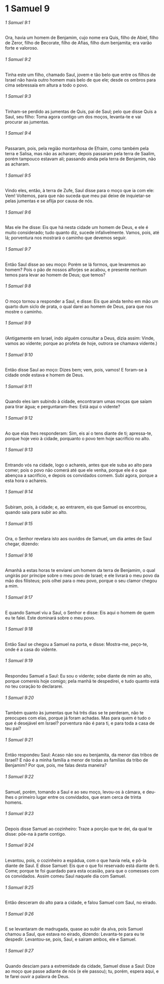 # 1 Samuel 9

###### 1 Samuel 9:1

Ora, havia um homem de Benjamim, cujo nome era Quis, filho de Abiel, filho de Zeror, filho de Becorate, filho de Afias, filho dum benjamita; era varão forte e valoroso.

###### 1 Samuel 9:2

Tinha este um filho, chamado Saul, jovem e tão belo que entre os filhos de Israel não havia outro homem mais belo de que ele; desde os ombros para cima sebressaía em altura a todo o povo.

###### 1 Samuel 9:3

Tinham-se perdido as jumentas de Quis, pai de Saul; pelo que disse Quis a Saul, seu filho: Toma agora contigo um dos moços, levanta-te e vai procurar as jumentas.

###### 1 Samuel 9:4

Passaram, pois, pela região montanhosa de Efraim, como também pela terra e Salisa, mas não as acharam; depois passaram pela terra de Saalim, porém tampouco estavam ali; passando ainda pela terra de Benjamim, não as acharam.

###### 1 Samuel 9:5

Vindo eles, então, à terra de Zufe, Saul disse para o moço que ia com ele: Vem! Voltemos, para que não suceda que meu pai deixe de inquietar-se pelas jumentas e se aflija por causa de nós.

###### 1 Samuel 9:6

Mas ele lhe disse: Eis que há nesta cidade um homem de Deus, e ele é muito considerado; tudo quanto diz, sucede infalivelmente. Vamos, pois, até lá; porventura nos mostrará o caminho que devemos seguir.

###### 1 Samuel 9:7

Então Saul disse ao seu moço: Porém se lá formos, que levaremos ao homem? Pois o pão de nossos alforjes se acabou, e presente nenhum temos para levar ao homem de Deus; que temos?

###### 1 Samuel 9:8

O moço tornou a responder a Saul, e disse: Eis que ainda tenho em mão um quarto dum siclo de prata, o qual darei ao homem de Deus, para que nos mostre o caminho.

###### 1 Samuel 9:9

(Antigamente em Israel, indo alguém consultar a Deus, dizia assim: Vinde, vamos ao vidente; porque ao profeta de hoje, outrora se chamava vidente.)

###### 1 Samuel 9:10

Então disse Saul ao moço: Dizes bem; vem, pois, vamos! E foram-se à cidade onde estava e homem de Deus.

###### 1 Samuel 9:11

Quando eles iam subindo à cidade, encontraram umas moças que saíam para tirar água; e perguntaram-lhes: Está aqui o vidente?

###### 1 Samuel 9:12

Ao que elas lhes responderam: Sim, eis aí o tens diante de ti; apressa-te, porque hoje veio à cidade, porquanto o povo tem hoje sacrifício no alto.

###### 1 Samuel 9:13

Entrando vós na cidade, logo o achareis, antes que ele suba ao alto para comer; pois o povo não comerá até que ele venha, porque ele é o que abençoa a sacrifício, e depois os convidados comem. Subi agora, porque a esta hora o achareis.

###### 1 Samuel 9:14

Subiram, pois, à cidade; e, ao entrarem, eis que Samuel os encontrou, quando saía para subir ao alto.

###### 1 Samuel 9:15

Ora, o Senhor revelara isto aos ouvidos de Samuel, um dia antes de Saul chegar, dizendo:

###### 1 Samuel 9:16

Amanhã a estas horas te enviarei um homem da terra de Benjamim, o qual ungirás por príncipe sobre o meu povo de Israel; e ele livrará o meu povo da mão dos filisteus; pois olhei para o meu povo, porque o seu clamor chegou a mim.

###### 1 Samuel 9:17

E quando Samuel viu a Saul, o Senhor e disse: Eis aqui o homem de quem eu te falei. Este dominará sobre o meu povo.

###### 1 Samuel 9:18

Então Saul se chegou a Samuel na porta, e disse: Mostra-me, peço-te, onde é a casa do vidente.

###### 1 Samuel 9:19

Respondeu Samuel a Saul: Eu sou o vidente; sobe diante de mim ao alto, porque comereis hoje comigo; pela manhã te despedirei, e tudo quanto está no teu coração to declararei.

###### 1 Samuel 9:20

Também quanto às jumentas que há três dias se te perderam, não te preocupes com elas, porque já foram achadas. Mas para quem é tudo o que é desejável em Israel? porventura não é para ti, e para toda a casa de teu pai?

###### 1 Samuel 9:21

Então respondeu Saul: Acaso não sou eu benjamita, da menor das tribos de Israel? E não é a minha família a menor de todas as famílias da tribo de Benjamim? Por que, pois, me falas desta maneira?

###### 1 Samuel 9:22

Samuel, porém, tomando a Saul e ao seu moço, levou-os à câmara, e deu-lhes o primeiro lugar entre os convidados, que eram cerca de trinta homens.

###### 1 Samuel 9:23

Depois disse Samuel ao cozinheiro: Traze a porção que te dei, da qual te disse: põe-na à parte contigo.

###### 1 Samuel 9:24

Levantou, pois, o cozinheiro a espádua, com o que havia nela, e pô-la diante de Saul. E disse Samuel: Eis que o que foi reservado está diante de ti. Come; porque te foi guardado para esta ocasião, para que o comesses com os convidados. Assim comeu Saul naquele dia com Samuel.

###### 1 Samuel 9:25

Então desceram do alto para a cidade, e falou Samuel com Saul, no eirado.

###### 1 Samuel 9:26

E se levantaram de madrugada, quase ao subir da alva, pois Samuel chamou a Saul, que estava no eirado, dizendo: Levanta-te para eu te despedir. Levantou-se, pois, Saul, e sairam ambos, ele e Samuel.

###### 1 Samuel 9:27

Quando desciam para a extremidade da cidade, Samuel disse a Saul: Dize ao moço que passe adiante de nós (e ele passou); tu, porém, espera aqui, e te farei ouvir a palavra de Deus.

